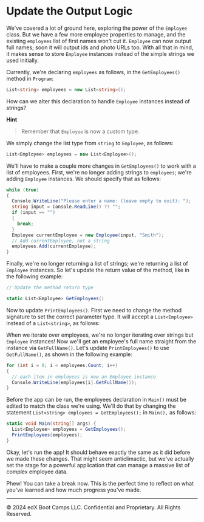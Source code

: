 # Update the Output Logic

We've covered a lot of ground here, exploring the power of the `Employee` class. But we have a few more employee properties to manage, and the existing `employees` list of first names won't cut it. `Employee` can now output full names; soon it will output ids and photo URLs too. With all that in mind, it makes sense to store `Employee` instances instead of the simple strings we used initially.

Currently, we're declaring `employees` as follows, in the `GetEmployees()` method in `Program`:

```cs
List<string> employees = new List<string>();
```

How can we alter this declaration to handle `Employee` instances instead of strings?

**Hint**

> Remember that `Employee` is now a custom type.
  
We simply change the list type from `string` to `Employee`, as follows:

```cs
List<Employee> employees = new List<Employee>();
```

We'll have to make a couple more changes in `GetEmployees()` to work with a list of employees. First, we're no longer adding strings to `employees`; we're adding `Employee` instances. We should specify that as follows:

```cs
while (true)
{
  Console.WriteLine("Please enter a name: (leave empty to exit): ");
  string input = Console.ReadLine() ?? "";
  if (input == "")
  {
    break;
  }
  Employee currentEmployee = new Employee(input, "Smith");
  // Add currentEmployee, not a string
  employees.Add(currentEmployee);
}
```

Finally, we're no longer returning a list of strings; we're returning a list of `Employee` instances. So let's update the return value of the method, like in the following example:

```cs
// Update the method return type

static List<Employee> GetEmployees()
```

Now to update `PrintEmployees()`. First we need to change the method signature to set the correct parameter type. It will accept a `List<Employee>` instead of a `List<string>`, as follows:

When we iterate over employees, we're no longer iterating over strings but `Employee` instances! Now we'll get an employee's full name straight from the instance via `GetFullName()`. Let's update `PrintEmployees()` to use `GetFullName()`, as shown in the following example:

```cs
for (int i = 0; i < employees.Count; i++) 
{
  // each item in employees is now an Employee instance
  Console.WriteLine(employees[i].GetFullName());
}
```

Before the app can be run, the employees declaration in `Main()` must be edited to match the class we're using. We'll do that by changing the statement `List<string> employees = GetEmployees();` in `Main(),` as follows:

```cs
static void Main(string[] args) {
  List<Employee> employees = GetEmployees();
  PrintEmployees(employees);
}
```

Okay, let's run the app! It should behave exactly the same as it did before we made these changes. That might seem anticlimactic, but we've actually set the stage for a powerful application that can manage a massive list of complex employee data.

Phew! You can take a break now. This is the perfect time to reflect on what you've learned and how much progress you've made.

---
© 2024 edX Boot Camps LLC. Confidential and Proprietary. All Rights Reserved.